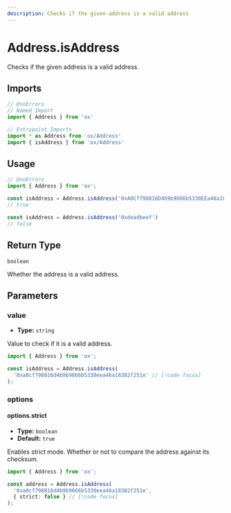 ```yaml
---
description: Checks if the given address is a valid address
---
```


# Address.isAddress 

Checks if the given address is a valid address.

## Imports

```ts twoslash
// @noErrors
// Named Import
import { Address } from 'ox'

// Entrypoint Imports
import * as Address from 'ox/Address'
import { isAddress } from 'ox/Address'
```

## Usage

```ts twoslash
// @noErrors
import { Address } from 'ox';

const isAddress = Address.isAddress('0xA0Cf798816D4b9b9866b5330EEa46a18382f251e')
// true

const isAddress = Address.isAddress('0xdeadbeef')
// false
```

## Return Type

`boolean`

Whether the address is a valid address.

## Parameters

### value

- **Type:** `string`

Value to check if it is a valid address.

```ts twoslash
import { Address } from 'ox';

const isAddress = Address.isAddress(
  '0xa0cf798816d4b9b9866b5330eea46a18382f251e' // [!code focus]
);
```

### options

#### options.strict

- **Type:** `boolean`
- **Default:** `true`

Enables strict mode. Whether or not to compare the address against its checksum.

```ts twoslash
import { Address } from 'ox';

const address = Address.isAddress(
  '0xa0cf798816d4b9b9866b5330eea46a18382f251e',
  { strict: false } // [!code focus]
);
```